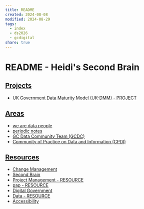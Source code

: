 ```yaml
---
title: README
created: 2024-08-08
modified: 2024-08-29
tags:
  - index
  - ds2026
  - gcdigital
share: true
---
```

# README - Heidi's Second Brain

## [Projects](./PROJECT.md)
- [UK Government Data Maturity Model (UK-DMM) - PROJECT](./UK%20Government%20Data%20Maturity%20Model%20(UK-DMM)%20-%20PROJECT.md)

## [Areas](./AREA.md)
- [we are data people](./we%20are%20data%20people.md)
- [periodic notes](periodic%20notes.md)
- [GC Data Community Team (GCDC)](GC%20Data%20Community%20Team%20(GCDC).md)
- [Community of Practice on Data and Information (CPDI)](Community%20of%20Practice%20on%20Data%20and%20Information%20(CPDI).md)

## [Resources](./RESOURCE.md)
- [Change Management](Change%20Management.md)
- [Second Brain](Second%20Brain.md)
- [Project Management - RESOURCE](./Project%20Management%20-%20RESOURCE.md)
- [pap - RESOURCE](./pap%20-%20RESOURCE.md)
- [Digital Government](./Digital%20Government.md)
- [Data - RESOURCE](./Data%20-%20RESOURCE.md)
- [Accessibility](./Accessibility.md)

